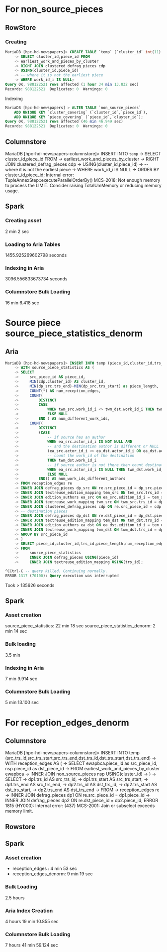 # For non_source_pieces

## RowStore

### Creating 

```sql
MariaDB [hpc-hd-newspapers]> CREATE TABLE `temp` (`cluster_id` int(11) unsigned NOT NULL,`piece_id` bigint(20) unsigned NOT NULL)ENGINE=Aria PAGE_CHECKSUM=0 TRANSACTIONAL=0
    -> SELECT cluster_id,piece_id FROM
    -> earliest_work_and_pieces_by_cluster
    -> RIGHT JOIN clustered_defrag_pieces cdp
    -> USING(cluster_id,piece_id)
    -> -- where it is not the earliest piece
    -> WHERE work_id_i IS NULL;
Query OK, 988122521 rows affected (1 hour 34 min 13.832 sec)
Records: 988122521  Duplicates: 0  Warnings: 0
```

Indexing 

```sql
MariaDB [hpc-hd-newspapers] > ALTER TABLE `non_source_pieces` 
    ADD UNIQUE KEY `cluster_covering` (`cluster_id`,`piece_id`),
    ADD UNIQUE KEY `piece_covering` (`piece_id`,`cluster_id`);
Query OK, 988122521 rows affected (46 min 46.949 sec)
Records: 988122521  Duplicates: 0  Warnings: 0
```

## Columnstore
MariaDB [hpc-hd-newspapers-columnstore]>     INSERT INTO `temp`
    ->     SELECT cluster_id,piece_id FROM
    ->     earliest_work_and_pieces_by_cluster
    ->     RIGHT JOIN clustered_defrag_pieces cdp
    ->     USING(cluster_id,piece_id)
    ->     -- where it is not the earliest piece
    ->     WHERE work_id_i IS NULL
    ->     ORDER BY cluster_id,piece_id;
Internal error: TupleAnnexStep::executeParallelOrderBy() MCS-2018: Not enough memory to process the LIMIT.  Consider raising TotalUmMemory or reducing memory usage.

## Spark 

### Creating asset
2 min 2 sec 


### Loading to Aria Tables 

1455.925269602798 seconds

### Indexing in Aria 

3096.556833673734 seconds


### Columnstore Bulk Loading 
16 min 6.418 sec



# Source piece source_piece_statistics_denorm

## Aria 

```sql
MariaDB [hpc-hd-newspapers]> INSERT INTO temp (piece_id,cluster_id,trs_id,piece_length,num_reception_edges,num_different_work_ids,num_work_ids_different_authors,trs_start,trs_end,edition_id_i)
    -> WITH source_piece_statistics AS (
    -> SELECT
    ->     src_piece_id AS piece_id,
    ->     MIN(cdp.cluster_id) AS cluster_id,
    ->     MIN(dp_src.trs_end)-MIN(dp_src.trs_start) as piece_length,
    ->     COUNT(*) AS num_reception_edges,
    ->     COUNT(
    ->         DISTINCT
    ->         CASE
    ->             WHEN twm_src.work_id_i <> twm_dst.work_id_i THEN twm_dst.work_id_i
    ->             ELSE NULL
    ->         END ) AS num_different_work_ids,
    ->     COUNT(
    ->         DISTINCT
    ->         (CASE
    ->             -- if source has an author
    ->             WHEN ea_src.actor_id_i IS NOT NULL AND
    ->             -- and the destination author is different or NULL
    ->             (ea_src.actor_id_i <> ea_dst.actor_id_i OR ea_dst.actor_id_i IS NULL)
    ->             -- count the work_id of the destination
    ->             THEN twm_dst.work_id_i
    ->             -- if source author is not there then count destination works
    ->             WHEN ea_src.actor_id_i IS NULL THEN twm_dst.work_id_i
    ->             ELSE NULL
    ->         END)) AS num_work_ids_different_authors
    -> FROM reception_edges re
    -> INNER JOIN defrag_pieces dp_src ON re.src_piece_id = dp_src.piece_id
    -> INNER JOIN textreuse_edition_mapping tem_src ON tem_src.trs_id = dp_src.trs_id
    -> INNER JOIN edition_authors ea_src ON ea_src.edition_id_i = tem_src.edition_id_i
    -> INNER JOIN textreuse_work_mapping twm_src ON twm_src.trs_id = dp_src.trs_id
    -> INNER JOIN clustered_defrag_pieces cdp ON re.src_piece_id = cdp.piece_id
    -> -- destination pieces
    -> INNER JOIN defrag_pieces dp_dst ON re.dst_piece_id = dp_dst.piece_id
    -> INNER JOIN textreuse_edition_mapping tem_dst ON tem_dst.trs_id = dp_dst.trs_id
    -> INNER JOIN edition_authors ea_dst ON ea_dst.edition_id_i = tem_dst.edition_id_i
    -> INNER JOIN textreuse_work_mapping twm_dst ON twm_dst.trs_id = dp_dst.trs_id
    -> GROUP BY src_piece_id
    -> )
    -> SELECT piece_id,cluster_id,trs_id,piece_length,num_reception_edges,num_different_work_ids,num_work_ids_different_authors,trs_start,trs_end,edition_id_i
    -> FROM
    ->     source_piece_statistics
    ->     INNER JOIN defrag_pieces USING(piece_id)
    ->     INNER JOIN textreuse_edition_mapping USING(trs_id);

^CCtrl-C -- query killed. Continuing normally.
ERROR 1317 (70100): Query execution was interrupted
```

Took > 135626 seconds
## Spark 

### Asset creation 

source_piece_statistics: 22 min 18 sec
source_piece_statistics_denorm: 2 min 14 sec

### Bulk loading 
3.5 min

### Indexing in Aria 

7 min 9.914 sec

### Columnstore Bulk Loading 

5 min 13.100 sec

# For reception_edges_denorm 


## Columnstore 

MariaDB [hpc-hd-newspapers-columnstore]> INSERT INTO temp (src_trs_id,src_trs_start,src_trs_end,dst_trs_id,dst_trs_start,dst_trs_end)
    -> WITH reception_edges AS (
    ->     SELECT ewapbca.piece_id as src_piece_id, nsp.piece_id as dst_piece_id
    ->     FROM earliest_work_and_pieces_by_cluster ewapbca
    ->     INNER JOIN non_source_pieces nsp USING(cluster_id)
    -> )
    -> SELECT
    ->     dp1.trs_id AS src_trs_id,
    ->     dp1.trs_start AS src_trs_start,
    ->     dp1.trs_end AS src_trs_end,
    ->     dp2.trs_id AS dst_trs_id,
    ->     dp2.trs_start AS dst_trs_start,
    ->     dp2.trs_end AS dst_trs_end
    -> FROM
    -> reception_edges re
    -> INNER JOIN defrag_pieces dp1 ON re.src_piece_id = dp1.piece_id
    -> INNER JOIN defrag_pieces dp2 ON re.dst_piece_id = dp2.piece_id;
ERROR 1815 (HY000): Internal error: (437) MCS-2001: Join or subselect exceeds memory limit.

## Rowstore 


## Spark 


### Asset creation 

- reception_edges : 4 min 53 sec
- reception_edges_denorm: 9 min 19 sec

### Bulk Loading 

2.5 hours

### Aria Index Creation 

4 hours 19 min 10.855 sec

### Columnstore Bulk Loading 

7 hours 41 min 59.124 sec



